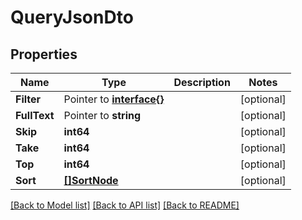 # QueryJsonDto

## Properties

Name | Type | Description | Notes
------------ | ------------- | ------------- | -------------
**Filter** | Pointer to [**interface{}**](.md) |  | [optional] 
**FullText** | Pointer to **string** |  | [optional] 
**Skip** | **int64** |  | [optional] 
**Take** | **int64** |  | [optional] 
**Top** | **int64** |  | [optional] 
**Sort** | [**[]SortNode**](SortNode.md) |  | [optional] 

[[Back to Model list]](../README.md#documentation-for-models) [[Back to API list]](../README.md#documentation-for-api-endpoints) [[Back to README]](../README.md)


